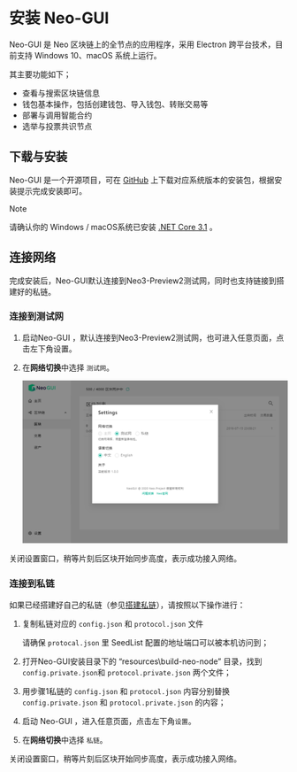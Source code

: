 # 安装 Neo-GUI

Neo-GUI 是 Neo 区块链上的全节点的应用程序，采用 Electron 跨平台技术，目前支持 Windows 10、macOS 系统上运行。

其主要功能如下；

- 查看与搜索区块链信息
- 钱包基本操作，包括创建钱包、导入钱包、转账交易等
- 部署与调用智能合约
- 选举与投票共识节点

## 下载与安装

Neo-GUI 是一个开源项目，可在 [GitHub](https://github.com/neo-ngd/Neo3-GUI/releases) 上下载对应系统版本的安装包，根据安装提示完成安装即可。

> [!Note]
>
> 请确认你的 Windows / macOS系统已安装 [.NET Core 3.1](https://dotnet.microsoft.com/download/dotnet-core/current/runtime) 。

## 连接网络

完成安装后，Neo-GUI默认连接到Neo3-Preview2测试网，同时也支持链接到搭建好的私链。

### 连接到测试网

1. 启动Neo-GUI ，默认连接到Neo3-Preview2测试网，也可进入任意页面，点击左下角设置。

2. 在**网络切换**中选择 `测试网`。

   ![](../assets/guinetwork.png)

关闭设置窗口，稍等片刻后区块开始同步高度，表示成功接入网络。

### 连接到私链

如果已经搭建好自己的私链（参见[搭建私链](../../network/private-chain/solo.md)），请按照以下操作进行：

1. 复制私链对应的 `config.json` 和 `protocol.json` 文件

   请确保 `protocal.json` 里 SeedList 配置的地址端口可以被本机访问到；

2. 打开Neo-GUI安装目录下的 “resources\build-neo-node” 目录，找到 `config.private.json`和 `protocol.private.json` 两个文件；

3. 用步骤1私链的 `config.json` 和 `protocol.json` 内容分别替换 `config.private.json` 和 `protocol.private.json` 的内容；

4. 启动 Neo-GUI ，进入任意页面，点击左下角`设置`。

5. 在**网络切换**中选择 `私链`。

关闭设置窗口，稍等片刻后区块开始同步高度，表示成功接入网络。
